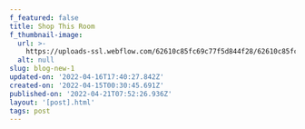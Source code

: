```yaml
---
f_featured: false
title: Shop This Room
f_thumbnail-image:
  url: >-
    https://uploads-ssl.webflow.com/62610c85fc69c77f5d844f28/62610c85fc69c706ff844f92_Gaston1.jpg
  alt: null
slug: blog-new-1
updated-on: '2022-04-16T17:40:27.842Z'
created-on: '2022-04-15T00:30:45.691Z'
published-on: '2022-04-21T07:52:26.936Z'
layout: '[post].html'
tags: post
---
```



